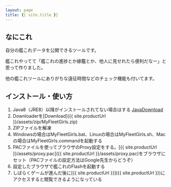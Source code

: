 ```yaml
---
layout: page
title: {{ site.title }}
---
```


<section id="about" markdown="1">

## なにこれ

自分の艦これデータを公開できるツールです。

艦これやってて「艦これの進捗とか嫁鑑とか、他人に見せれたら便利だなー」と思って作りました。

他の艦これツールにありがちな遠征時間などのチェック機能も付いてます。


</section>

<section id="getstarted" markdown="1">

## インストール・使い方

1. Java8（JRE8）以降がインストールされてない場合はする [JavaDownload](https://java.com/ja/download/)
2. Downloaderを[Download]({{ site.productUrl }}/assets/zip/MyFleetGirls.zip)
3. ZIPファイルを解凍
4. Windowsの場合はMyFleetGirls.bat、Linuxの場合はMyFleetGirls.sh、Macの場合はMyFleetGirls.commandを起動する
5. PACファイルを使ってブラウザのProxy設定をする。[{{ site.productUrl }}/assets/proxy.pac]({{ site.productUrl }}/assets/proxy.pac)をブラウザにセット（PACファイルの設定方法はGoogle先生からどうぞ）
6. 設定したブラウザで艦これのFlashを起動する
7. しばらくゲームが進んだ後に[{{ site.productUrl }}]({{ site.productUrl }})にアクセスすると閲覧できるようになっている


</section>
